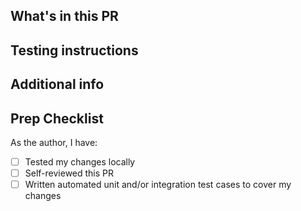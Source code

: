 ## What's in this PR

## Testing instructions

## Additional info

## Prep Checklist

As the author, I have:

- [ ] Tested my changes locally
- [ ] Self-reviewed this PR
- [ ] Written automated unit and/or integration test cases to cover my changes